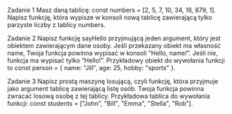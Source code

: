 Zadanie 1
Masz daną tablicę: const numbers = [2, 5, 7, 10, 34, 16, 879, 1]. Napisz funkcję, która wypisze w konsoli nową tablicę zawierającą tylko parzyste liczby z tablicy numbers.

Zadanie 2
Napisz funkcję sayHello przyjmującą jeden argument, który jest obiektem zawierającym dane osoby. Jeśli przekazany obiekt ma własność name, Twoja funkcja powinna wypisać w konsoli “Hello, name!”. Jeśli nie, funkcja ma wypisać tylko “Hello!”. Przykładowy obiekt do wywołania funkcji to const person = { name: "Jill", age: 25, hobby: "sports" }.

Zadanie 3
Napisz prostą maszynę losującą, czyli funkcję, która przyjmuje jako argument tablicę zawierającą listę osób. Twoja funkcja powinna zwracać losową osobę z tej tablicy. Przykładowa tablica do wywołania funkcji: const students = ["John", "Bill", "Emma", "Stella", "Rob"].